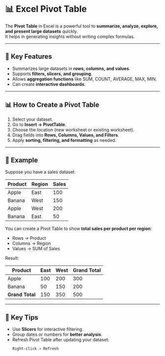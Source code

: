 # 📊 Excel Pivot Table

The **Pivot Table** in Excel is a powerful tool to **summarize, analyze, explore, and present large datasets** quickly.  
It helps in generating insights without writing complex formulas.

---

## 📌 Key Features
- Summarizes large datasets in **rows, columns, and values**.
- Supports **filters, slicers, and grouping**.
- Allows **aggregation functions** like SUM, COUNT, AVERAGE, MAX, MIN.
- Can create **interactive dashboards**.

---

## 📊 How to Create a Pivot Table
1. Select your dataset.
2. Go to **Insert → PivotTable**.
3. Choose the location (new worksheet or existing worksheet).
4. Drag fields into **Rows, Columns, Values, and Filters**.
5. Apply **sorting, filtering, and formatting** as needed.

---

## 📌 Example

Suppose you have a sales dataset:

| Product | Region | Sales |
|---------|--------|-------|
| Apple   | East   | 100   |
| Banana  | West   | 150   |
| Apple   | West   | 200   |
| Banana  | East   | 50    |

You can create a Pivot Table to show **total sales per product per region**:

- Rows → Product  
- Columns → Region  
- Values → SUM of Sales  

Result:

| Product | East | West | Grand Total |
|---------|------|------|-------------|
| Apple   | 100  | 200  | 300         |
| Banana  | 50   | 150  | 200         |
| **Grand Total** | 150  | 350  | 500         |

---

## 🚀 Key Tips
- Use **Slicers** for interactive filtering.
- Group dates or numbers for **better analysis**.
- Refresh Pivot Table after updating your dataset:  
  ```excel
  Right-click → Refresh
